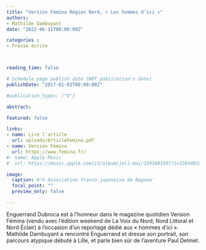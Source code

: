 ```yaml
---
title: "Version Fémina Région Nord, « Les hommes d’ici »"
authors:
- Mathilde Dambuyant
date: "2022-06-11T00:00:00Z"

categories : 
- Presse écrite



reading_time: false

# Schedule page publish date (NOT publication's date).
publishDate: "2017-01-01T00:00:00Z"

#publication_types: ["0"]

abstract: 

featured: false

links:
- name: Lire l'article
  url: uploads/ArticleFemina.pdf
- name: Version Fémina
  url: https://www.femina.fr/
#- name: Apple Music
#  url: https://music.apple.com/it/album/joli-mai/1593401937?i=1593401938&l=en

image:
  caption: #'© Association franco-japonaise de Nagano'
  focal_point: ""
  preview_only: false

---
```

Enguerrand Dubroca est à l’honneur dans le magazine quotidien Version Fémina (vendu avec l’édition weekend de La Voix du Nord, Nord Littoral et Nord Éclair) à l’occasion d’un reportage dédié aux « hommes d’ici ». Mathilde Dambuyant a rencontré Enguerrand et dresse son portrait, son parcours atypique débuté à Lille, et parle bien sûr de l’aventure Paul Delmet.